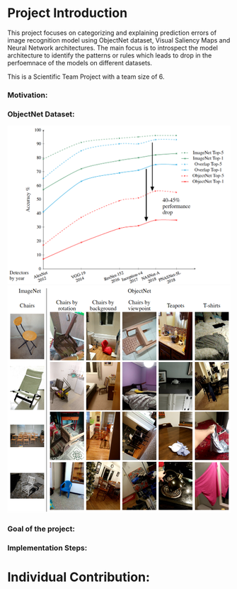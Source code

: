 # Project Introduction
This project focuses on categorizing and explaining prediction errors of image recognition model using ObjectNet dataset, Visual Saliency Maps and Neural
Network architectures. The main focus is to introspect the model architecture to identify the patterns or rules which leads to drop in the perfoemnace of the models on different datasets.

  This is a Scientific Team Project with a team size of 6.

### Motivation:



### ObjectNet Dataset:

![Result Image](https://github.com/prafulladiwesh/ObjectNetIntrospection/blob/master/Images/PerformanceDrop.png)
![Result Image](https://github.com/prafulladiwesh/ObjectNetIntrospection/blob/master/Images/ObjectNet_ImageNet.png)

### Goal of the project:

### Implementation Steps:

# Individual Contribution:





